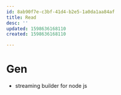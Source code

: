 ```yaml
---
id: 8ab90f7e-c3bf-41d4-b2e5-1a0da1aa84af
title: Read
desc: ''
updated: 1598636168110
created: 1598636168110

---
```

# Gen
- streaming builder for node js
